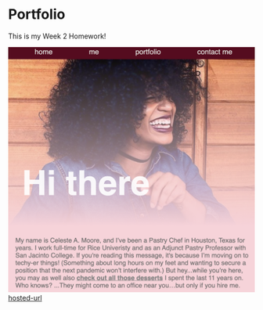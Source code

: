 # Portfolio
This is my Week 2 Homework!

![Photo 1](./photos/screen-shot-website.png)
[hosted-url](https://www.github.com/celestealexmoore/portfolio/)
